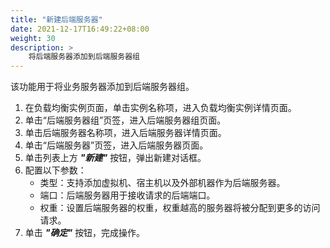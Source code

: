 ```yaml
---
title: "新建后端服务器"
date: 2021-12-17T16:49:22+08:00
weight: 30
description: >
    将后端服务器添加到后端服务器组
---
```


该功能用于将业务服务器添加到后端服务器组。

1. 在负载均衡实例页面，单击实例名称项，进入负载均衡实例详情页面。
2. 单击“后端服务器组”页签，进入后端服务器组页面。
3. 单击后端服务器名称项，进入后端服务器详情页面。
4. 单击“后端服务器”页签，进入后端服务器页面。
5. 单击列表上方 **_"新建"_** 按钮，弹出新建对话框。
6. 配置以下参数：
    - 类型：支持添加虚拟机、宿主机以及外部机器作为后端服务器。
    - 端口：后端服务器用于接收请求的后端端口。
    - 权重：设置后端服务器的权重，权重越高的服务器将被分配到更多的访问请求。
7. 单击 **_"确定"_** 按钮，完成操作。 